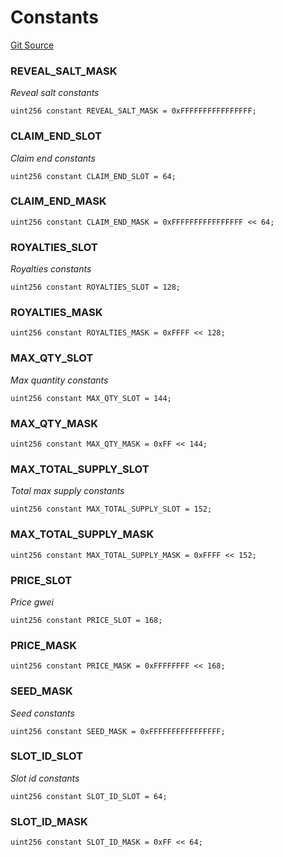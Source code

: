 # Constants
[Git Source](https://github.com/eldief/ShadowsNFT/blob/7ce67e6bb7c3b90f87e420d23e726e90381733cb/src\libraries\ExpansionsMasks.sol)

### REVEAL_SALT_MASK
*Reveal salt constants*


```solidity
uint256 constant REVEAL_SALT_MASK = 0xFFFFFFFFFFFFFFFF;
```

### CLAIM_END_SLOT
*Claim end constants*


```solidity
uint256 constant CLAIM_END_SLOT = 64;
```

### CLAIM_END_MASK

```solidity
uint256 constant CLAIM_END_MASK = 0xFFFFFFFFFFFFFFFF << 64;
```

### ROYALTIES_SLOT
*Royalties constants*


```solidity
uint256 constant ROYALTIES_SLOT = 128;
```

### ROYALTIES_MASK

```solidity
uint256 constant ROYALTIES_MASK = 0xFFFF << 128;
```

### MAX_QTY_SLOT
*Max quantity constants*


```solidity
uint256 constant MAX_QTY_SLOT = 144;
```

### MAX_QTY_MASK

```solidity
uint256 constant MAX_QTY_MASK = 0xFF << 144;
```

### MAX_TOTAL_SUPPLY_SLOT
*Total max supply constants*


```solidity
uint256 constant MAX_TOTAL_SUPPLY_SLOT = 152;
```

### MAX_TOTAL_SUPPLY_MASK

```solidity
uint256 constant MAX_TOTAL_SUPPLY_MASK = 0xFFFF << 152;
```

### PRICE_SLOT
*Price gwei*


```solidity
uint256 constant PRICE_SLOT = 168;
```

### PRICE_MASK

```solidity
uint256 constant PRICE_MASK = 0xFFFFFFFF << 168;
```

### SEED_MASK
*Seed constants*


```solidity
uint256 constant SEED_MASK = 0xFFFFFFFFFFFFFFFF;
```

### SLOT_ID_SLOT
*Slot id constants*


```solidity
uint256 constant SLOT_ID_SLOT = 64;
```

### SLOT_ID_MASK

```solidity
uint256 constant SLOT_ID_MASK = 0xFF << 64;
```

